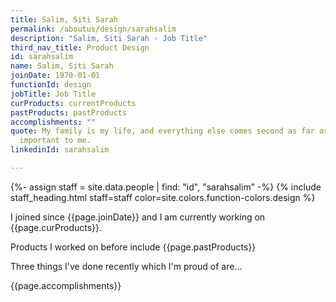 ```yaml
---
title: Salim, Siti Sarah
permalink: /aboutus/design/sarahsalim
description: "Salim, Siti Sarah - Job Title"
third_nav_title: Product Design
id: sarahsalim
name: Salim, Siti Sarah
joinDate: 1970-01-01
functionId: design
jobTitle: Job Title
curProducts: currentProducts
pastProducts: pastProducts
accomplishments: ""
quote: My family is my life, and everything else comes second as far as what’s
  important to me.
linkedinId: sarahsalim

---
```


{%- assign staff = site.data.people | find: "id", "sarahsalim" -%}
{% include staff_heading.html staff=staff color=site.colors.function-colors.design %}

<p>I joined since {{page.joinDate}} and I am currently working on {{page.curProducts}}.</p>

<p>Products I worked on before include {{page.pastProducts}}</p>

<p>Three things I've done recently which I'm proud of are...</p>
{{page.accomplishments}}
